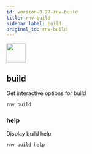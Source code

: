 ```yaml
---
id: version-0.27-rnv-build
title: rnv build
sidebar_label: build
original_id: rnv-build
---
```


<img src="https://renative.org/img/ic_cli.png" width=50 height=50 />

## build

Get interactive options for build

```bash
rnv build
```

### help

Display build help

```bash
rnv build help
```
